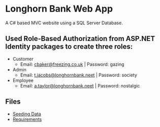 # Longhorn Bank Web App
A C# based MVC website using a SQL Server Database.

## Used Role-Based Authorization from ASP.NET Identity packages to create three roles:
- Customer
  - Email: cbaker@freezing.co.uk | Password: gazing
- Admin
  - Email: t.jacobs@longhornbank.neet | Password: society
- Employee
  - Email: a.taylor@longhornbank.neet | Password: nostalgic

## Files
- [Seeding Data](https://docs.google.com/spreadsheets/d/14sU_RgvU8bwPnhagWFBvaJg-FEls66hG/edit?usp=sharing&ouid=103498623239049888969&rtpof=true&sd=true)
- [Requirements](https://drive.google.com/file/d/1TNSuNIw1mHEuCd42CXjUxoBO66P5geQ5/view?usp=sharing)
